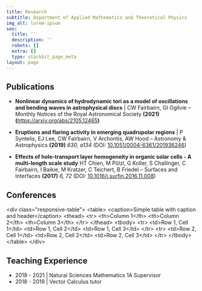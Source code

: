 ```yaml
---
title: Research
subtitle: Department of Applied Mathematics and Theoretical Physics
img_alt: lorem-ipsum
seo:
  title: ''
  description: ''
  robots: []
  extra: []
  type: stackbit_page_meta
layout: page
---
```

## Publications

*   **Nonlinear dynamics of hydrodynamic tori as a model of oscillations and bending waves in astrophysical discs** | CW Fairbairn, GI Ogilvie – Monthly Notices of the Royal Astronomical Society **(2021) (**<https://arxiv.org/abs/2105.12465>**)**

*   **Eruptions and flaring activity in emerging quadrupolar regions** | P Syntelis, EJ Lee, CW Fairbairn, V Archontis, AW Hood – Astronomy & Astrophysics **(2019)** *630, a134* (DOI: [10.1051/0004-6361/201936246](http://dx.doi.org/10.1051/0004-6361/201936246))

*   **Effects of hole-transport layer homogeneity in organic solar cells - A multi-length scale study**   HT Chien, M Pölzl, G Koller, S Challinger, C Fairbairn, I Baikie, M Kratzer, C Teichert, B Friedel – Surfaces and Interfaces **(2017)** *6, 72* (DOI: [10.1016/j.surfin.2016.11.008](http://dx.doi.org/10.1016/j.surfin.2016.11.008))

## Conferences

\<div class="responsive-table">
\<table>
\<caption>Simple table with caption and header\</caption>
\<thead>
\<tr>
\<th>Column 1\</th>
\<th>Column 2\</th>
\<th>Column 3\</th>
\</tr>
\</thead>
\<tbody>
\<tr>
\<td>Row 1, Cell 1\</td>
\<td>Row 1, Cell 2\</td>
\<td>Row 1, Cell 3\</td>
\</tr>
\<tr>
\<td>Row 2, Cell 1\</td>
\<td>Row 2, Cell 2\</td>
\<td>Row 2, Cell 3\</td>
\</tr>
\</tbody>
\</table>
\</div>

## Teaching Experience

*   2019 - 2021 | Natural Sciences Mathematics 1A Supervisor
*   2018 - 2019 | Vector Calculus tutor
